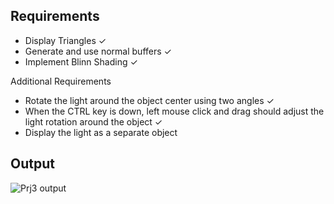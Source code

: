 ## Requirements

- Display Triangles ✓
- Generate and use normal buffers ✓
- Implement Blinn Shading ✓

Additional Requirements 

- Rotate the light around the object center using two angles ✓
- When the CTRL key is down, left mouse click and drag should adjust the light rotation around the object ✓
- Display the light as a separate object

## Output

![Prj3 output](https://github.com/AmarnathMurugan/InteractiveGraphicsProjects/blob/main/Pictures/prj3.gif)
